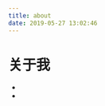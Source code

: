 ```yaml
---
title: about
date: 2019-05-27 13:02:46
---
```


# 关于我

- [1]: https://github.com/4Details	"Github"

- [2]:  https://github.com/4Details/ESI_Statisitical  "一个统计学校/机构全球ESI排名的小工具"

